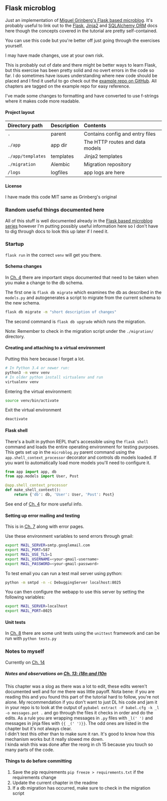 ## Flask microblog

Just an implementation of [Miguel Grinberg's Flask based microblog](https://blog.miguelgrinberg.com/post/the-flask-mega-tutorial-part-i-hello-world).
It's probably useful to link out to the [Flask](https://flask.palletsprojects.com/en/1.1.x/), [Jinja2](https://jinja.palletsprojects.com/en/2.11.x/) and [SQLAlchemy ORM](https://docs.sqlalchemy.org/en/13/) docs here though the concepts covered in the tutorial are pretty self-contained.

You can use this code but you're better off just going through the exercises yourself. 

I may have made changes, use at your own risk.

This is probably out of date and there might be better ways to learn Flask, but
this exercise has been pretty solid and no overt errors in the code so far. I
do sometimes have issues understanding where new code should be placed and I
find it useful to go check out the [example repo on GitHub](https://github.com/miguelgrinberg/microblog).
All chapters are tagged on the example repo for easy reference.

I've made some changes to formatting and have converted to use f-strings where
it makes code more readable.

#### Project layout
|Directory path    |Description|Contents |
|:-----------------|:----------|:-------------|
|`.`               | parent    | Contains config and entry files |
|`./app`           | app dir   | The HTTP routes and data models |
|`./app/templates` | templates | Jinja2 templates |
|`./migration`     | Alembic   | Migration repository |
|`/logs`           | logfiles  | app logs are here |

#### License
I have made this code MIT same as Grinberg's original 


### Random useful things documented here

All of this stuff is well documented already in the [Flask based microblog series](https://blog.miguelgrinberg.com/post/the-flask-mega-tutorial-part-i-hello-world)
however I'm putting possibly useful information here so I don't have to
dig through docs to look this up later if I need it.

### Startup

`flask run` in the correct `venv` will get you there.


#### Schema changes

In [Ch. 4](https://blog.miguelgrinberg.com/post/the-flask-mega-tutorial-part-iv-database) there are important steps documented that need to be taken when you
make a change to the db schema.

The first one is `flask db migrate` which examines the db as described in the
`models.py` and autogenerates a script to migrate from the current schema to
the new schema.  

```bash
flask db migrate -m "short description of changes"
```

The second command is `flask db upgrade` which runs the migration.

Note: Remember to check in the migration script under the `./migration/`
directory.

#### Creating and attaching to a virtual environment
Putting this here because I forget a lot.
```bash
# In Python 3.4 or newer run:
python3 -m venv venv
# In older python install virtualenv and run
virtualenv venv
```
Entering the virtual environment:
```bash
source venv/bin/activate
```
Exit the virtual environment
```bash
deactivate
```

#### Flask shell
There's a built in python REPL that's accessible using the `flask shell`
command and loads the entire operating environment for testing purposes.
This gets set up in the `microblog.py` parent command using the `app.shell_context_processor`
decorator and controls db models loaded.  If you want to automatically load
more models you'll need to configure it.

```python
from app import app, db
from app.models import User, Post

@app.shell_context_processor
def make_shell_context():
    return {'db': db, 'User': User, 'Post': Post}
```

See end of [Ch. 4](https://blog.miguelgrinberg.com/post/the-flask-mega-tutorial-part-iv-database)
for more useful info.

#### Setting up error mailing and testing

This is in [Ch. 7](https://blog.miguelgrinberg.com/post/the-flask-mega-tutorial-part-vii-error-handling) along with error pages.

Use these environment variables to send errors through gmail:
```bash
export MAIL_SERVER=smtp.googlemail.com
export MAIL_PORT=587
export MAIL_USE_TLS=1
export MAIL_USERNAME=<your-gmail-username>
export MAIL_PASSWORD=<your-gmail-password>
```

To test email you can run a test mail server using python:

```bash
python -m smtpd -n -c DebuggingServer localhost:8025
```

You can then configure the webapp to use this server by setting the following
variables:
```bash
export MAIL_SERVER=localhost
export MAIL_PORT=8025
```

#### Unit tests
In [Ch. 8](https://blog.miguelgrinberg.com/post/the-flask-mega-tutorial-part-viii-followers/page/0#comments)
there are some unit tests using the `unittest` framework and can be run with `python tests.py`

### Notes to myself

Currently on [Ch. 14](https://blog.miguelgrinberg.com/post/the-flask-mega-tutorial-part-xiv-ajax)

##### Notes and observations on [Ch. 13: i18n and l10n](https://blog.miguelgrinberg.com/post/the-flask-mega-tutorial-part-xiii-i18n-and-l10n)

This chapter was a slog as there was a lot to edit, these edits weren't documented well and for me there was little payoff.  Nota bene: if you are reading this and you found this part of the tutorial hard to follow, you're not alone.  My recommendation if you don't want to just DL his code  and jam it in your repo is to look at the output of `pybabel extract -F babel.cfg -k _l -o messages.pot .` and go through the files it checks in order and do the edits.  As a rule you are wrapping messages in `.py` files with `_l(' ')` and messages in jinja files with `{{ _(' ')}}`.  The odd ones are listed in the chapter but it's not always clear.  
I didn't test this other than to make sure it ran.  It's good to know how this mechanism works but it really slowed me down.  
I kinda wish this was done after the reorg in ch 15 because you touch so many parts of the code.

#### Things to do before committing

1. Save the pip requirements `pip freeze > requirements.txt` if the requirements
   change
2. Update the current chapter in the readme
3. If a db migration has occurred, make sure to check in the migration script

